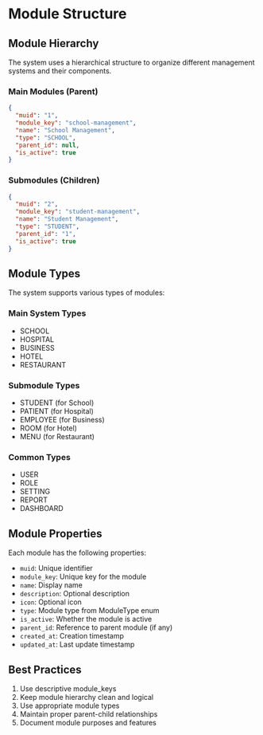# Module Structure

## Module Hierarchy
The system uses a hierarchical structure to organize different management systems and their components.

### Main Modules (Parent)
```json
{
  "muid": "1",
  "module_key": "school-management",
  "name": "School Management",
  "type": "SCHOOL",
  "parent_id": null,
  "is_active": true
}
```

### Submodules (Children)
```json
{
  "muid": "2",
  "module_key": "student-management",
  "name": "Student Management",
  "type": "STUDENT",
  "parent_id": "1",
  "is_active": true
}
```

## Module Types
The system supports various types of modules:

### Main System Types
- SCHOOL
- HOSPITAL
- BUSINESS
- HOTEL
- RESTAURANT

### Submodule Types
- STUDENT (for School)
- PATIENT (for Hospital)
- EMPLOYEE (for Business)
- ROOM (for Hotel)
- MENU (for Restaurant)

### Common Types
- USER
- ROLE
- SETTING
- REPORT
- DASHBOARD

## Module Properties
Each module has the following properties:
- `muid`: Unique identifier
- `module_key`: Unique key for the module
- `name`: Display name
- `description`: Optional description
- `icon`: Optional icon
- `type`: Module type from ModuleType enum
- `is_active`: Whether the module is active
- `parent_id`: Reference to parent module (if any)
- `created_at`: Creation timestamp
- `updated_at`: Last update timestamp

## Best Practices
1. Use descriptive module_keys
2. Keep module hierarchy clean and logical
3. Use appropriate module types
4. Maintain proper parent-child relationships
5. Document module purposes and features 